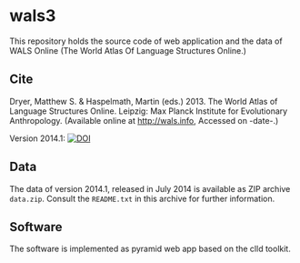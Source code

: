 wals3
=====

This repository holds the source code of web application and the data of WALS Online (The World Atlas Of Language Structures Online.)

Cite
----

Dryer, Matthew S. & Haspelmath, Martin (eds.) 2013.
The World Atlas of Language Structures Online.
Leipzig: Max Planck Institute for Evolutionary Anthropology.
(Available online at http://wals.info, Accessed on -date-.) 

Version 2014.1: [![DOI](https://zenodo.org/badge/5142/clld/wals3.png)](http://dx.doi.org/10.5281/zenodo.10995)



Data
----

The data of version 2014.1, released in July 2014 is available as ZIP archive `data.zip`. Consult the `README.txt` in this archive for
further information.



Software
--------

The software is implemented as pyramid web app based on the clld toolkit.
